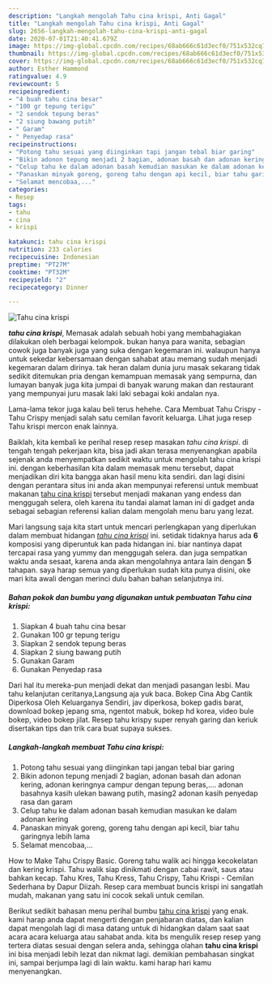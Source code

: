 ```yaml
---
description: "Langkah mengolah Tahu cina krispi, Anti Gagal"
title: "Langkah mengolah Tahu cina krispi, Anti Gagal"
slug: 2656-langkah-mengolah-tahu-cina-krispi-anti-gagal
date: 2020-07-01T21:40:41.679Z
image: https://img-global.cpcdn.com/recipes/68ab666c61d3ecf0/751x532cq70/tahu-cina-krispi-foto-resep-utama.jpg
thumbnail: https://img-global.cpcdn.com/recipes/68ab666c61d3ecf0/751x532cq70/tahu-cina-krispi-foto-resep-utama.jpg
cover: https://img-global.cpcdn.com/recipes/68ab666c61d3ecf0/751x532cq70/tahu-cina-krispi-foto-resep-utama.jpg
author: Esther Hammond
ratingvalue: 4.9
reviewcount: 5
recipeingredient:
- "4 buah tahu cina besar"
- "100 gr tepung terigu"
- "2 sendok tepung beras"
- "2 siung bawang putih"
- " Garam"
- " Penyedap rasa"
recipeinstructions:
- "Potong tahu sesuai yang diinginkan tapi jangan tebal biar garing"
- "Bikin adonon tepung menjadi 2 bagian, adonan basah dan adonan kering, adonan keringnya campur dengan tepung beras,.... adonan basahnya kasih ulekan bawang putih, masing2 adonan kasih penyedap rasa dan garam"
- "Celup tahu ke dalam adonan basah kemudian masukan ke dalam adonan kering"
- "Panaskan minyak goreng, goreng tahu dengan api kecil, biar tahu garingnya lebih lama"
- "Selamat mencobaa,..."
categories:
- Resep
tags:
- tahu
- cina
- krispi

katakunci: tahu cina krispi 
nutrition: 233 calories
recipecuisine: Indonesian
preptime: "PT27M"
cooktime: "PT32M"
recipeyield: "2"
recipecategory: Dinner

---
```



![Tahu cina krispi](https://img-global.cpcdn.com/recipes/68ab666c61d3ecf0/751x532cq70/tahu-cina-krispi-foto-resep-utama.jpg)

<b><i>tahu cina krispi</i></b>, Memasak adalah sebuah hobi yang membahagiakan dilakukan oleh berbagai kelompok. bukan hanya para wanita, sebagian cowok juga banyak juga yang suka dengan kegemaran ini. walaupun hanya untuk sekedar kebersamaan dengan sahabat atau memang sudah menjadi kegemaran dalam dirinya. tak heran dalam dunia juru masak sekarang tidak sedikit ditemukan pria dengan kemampuan memasak yang sempurna, dan lumayan banyak juga kita jumpai di banyak warung makan dan restaurant yang mempunyai juru masak laki laki sebagai koki andalan nya.

Lama-lama tekor juga kalau beli terus hehehe. Cara Membuat Tahu Crispy - Tahu Crispy menjadi salah satu cemilan favorit keluarga. Lihat juga resep Tahu krispi mercon enak lainnya.

Baiklah, kita kembali ke perihal resep resep masakan <i>tahu cina krispi</i>. di tengah tengah pekerjaan kita, bisa jadi akan terasa menyenangkan apabila sejenak anda menyempatkan sedikit waktu untuk mengolah tahu cina krispi ini. dengan keberhasilan kita dalam memasak menu tersebut, dapat menjadikan diri kita bangga akan hasil menu kita sendiri. dan lagi disini dengan perantara situs ini anda akan mempunyai referensi untuk membuat makanan <u>tahu cina krispi</u> tersebut menjadi makanan yang endess dan menggugah selera, oleh karena itu tandai alamat laman ini di gadget anda sebagai sebagian referensi kalian dalam mengolah menu baru yang lezat.


Mari langsung saja kita start untuk mencari perlengkapan yang diperlukan dalam membuat hidangan <u><i>tahu cina krispi</i></u> ini. setidak tidaknya harus ada <b>6</b> komposisi yang diperuntuk kan pada hidangan ini. biar nantinya dapat tercapai rasa yang yummy dan menggugah selera. dan juga sempatkan waktu anda sesaat, karena anda akan mengolahnya antara lain dengan <b>5</b> tahapan. saya harap semua yang diperlukan sudah kita punya disini, oke mari kita awali dengan merinci dulu bahan bahan selanjutnya ini.

<!--inarticleads1-->

##### Bahan pokok dan bumbu yang digunakan untuk pembuatan Tahu cina krispi:

1. Siapkan 4 buah tahu cina besar
1. Gunakan 100 gr tepung terigu
1. Siapkan 2 sendok tepung beras
1. Siapkan 2 siung bawang putih
1. Gunakan  Garam
1. Gunakan  Penyedap rasa


Dari hal itu mereka-pun menjadi dekat dan menjadi pasangan lesbi. Mau tahu kelanjutan ceritanya,Langsung aja yuk baca. Bokep Cina Abg Cantik Diperkosa Oleh Keluarganya Sendiri, jav diperkosa, bokep gadis barat, download bokep jepang sma, ngentot mabuk, bokep hd korea, video bule bokep, video bokep jilat. Resep tahu krispy super renyah garing dan keriuk disertakan tips dan trik cara buat supaya sukses. 

<!--inarticleads2-->

##### Langkah-langkah membuat Tahu cina krispi:

1. Potong tahu sesuai yang diinginkan tapi jangan tebal biar garing
1. Bikin adonon tepung menjadi 2 bagian, adonan basah dan adonan kering, adonan keringnya campur dengan tepung beras,.... adonan basahnya kasih ulekan bawang putih, masing2 adonan kasih penyedap rasa dan garam
1. Celup tahu ke dalam adonan basah kemudian masukan ke dalam adonan kering
1. Panaskan minyak goreng, goreng tahu dengan api kecil, biar tahu garingnya lebih lama
1. Selamat mencobaa,...


How to Make Tahu Crispy Basic. Goreng tahu walik aci hingga kecokelatan dan kering krispi. Tahu walik siap dinikmati dengan cabai rawit, saus atau bahkan kecap. Tahu Kres, Tahu Kress, Tahu Crispy, Tahu Krispi - Cemilan Sederhana by Dapur Diizah. Resep cara membuat buncis krispi ini sangatlah mudah, makanan yang satu ini cocok sekali untuk cemilan. 

Berikut sedikit bahasan menu perihal bumbu <u>tahu cina krispi</u> yang enak. kami harap anda dapat mengerti dengan penjabaran diatas, dan kalian dapat mengolah lagi di masa datang untuk di hidangkan dalam saat saat acara acara keluarga atau sahabat anda. kita bs mengulik resep resep yang tertera diatas sesuai dengan selera anda, sehingga olahan <b>tahu cina krispi</b> ini bisa menjadi lebih lezat dan nikmat lagi. demikian pembahasan singkat ini, sampai berjumpa lagi di lain waktu. kami harap hari kamu menyenangkan.

